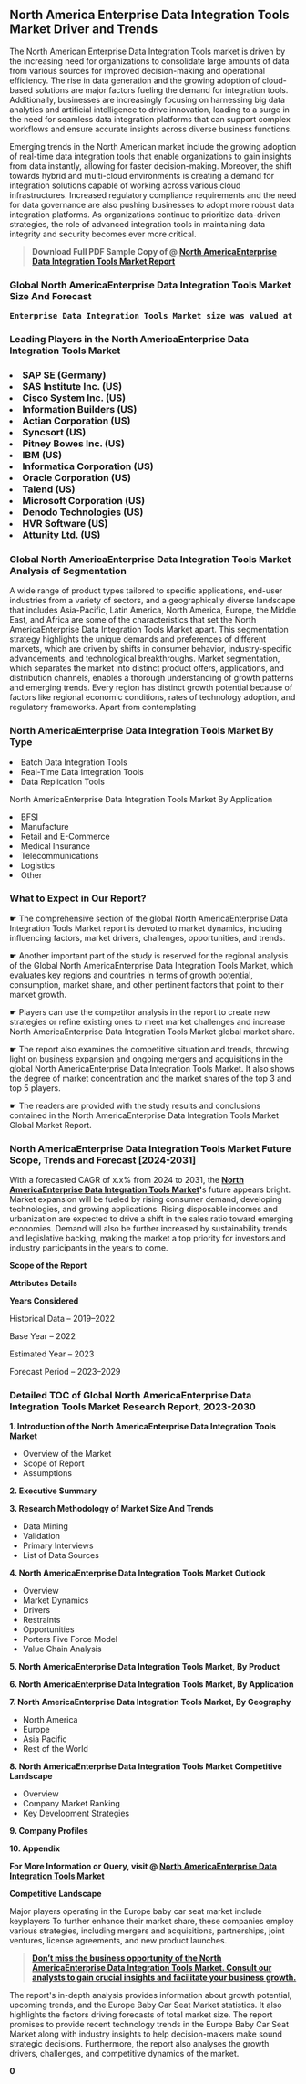 <p> <h2>North America Enterprise Data Integration Tools Market Driver and Trends</h2><p>The North American Enterprise Data Integration Tools market is driven by the increasing need for organizations to consolidate large amounts of data from various sources for improved decision-making and operational efficiency. The rise in data generation and the growing adoption of cloud-based solutions are major factors fueling the demand for integration tools. Additionally, businesses are increasingly focusing on harnessing big data analytics and artificial intelligence to drive innovation, leading to a surge in the need for seamless data integration platforms that can support complex workflows and ensure accurate insights across diverse business functions.</p><p>Emerging trends in the North American market include the growing adoption of real-time data integration tools that enable organizations to gain insights from data instantly, allowing for faster decision-making. Moreover, the shift towards hybrid and multi-cloud environments is creating a demand for integration solutions capable of working across various cloud infrastructures. Increased regulatory compliance requirements and the need for data governance are also pushing businesses to adopt more robust data integration platforms. As organizations continue to prioritize data-driven strategies, the role of advanced integration tools in maintaining data integrity and security becomes ever more critical.</p></p><blockquote id="" class=""><strong>Download Full PDF Sample Copy of @&nbsp;<a href="https://www.verifiedmarketreports.com/download-sample/?rid=597246&utm_source=GitHub-Jan&utm_medium=290" target="_blank">North AmericaEnterprise Data Integration Tools Market Report</a>&nbsp;&nbsp;</strong></blockquote><h3 id="" class=""><strong>Global&nbsp;North AmericaEnterprise Data Integration Tools Market Size And Forecast</strong></h3><pre class="reader-text-block__code-block"><strong>Enterprise Data Integration Tools Market size was valued at USD 9.1 Billion in 2022 and is projected to reach USD 20.9 Billion by 2030, growing at a CAGR of 10.8% from 2024 to 2030.</strong></pre><h3 id="" class="">Leading Players in the&nbsp;North AmericaEnterprise Data Integration Tools Market</h3><h3 class=""></Li><Li>SAP SE (Germany)</Li><Li> SAS Institute Inc. (US)</Li><Li> Cisco System Inc. (US)</Li><Li> Information Builders (US)</Li><Li> Actian Corporation (US)</Li><Li> Syncsort (US)</Li><Li> Pitney Bowes Inc. (US)</Li><Li> IBM (US)</Li><Li> Informatica Corporation (US)</Li><Li> Oracle Corporation (US)</Li><Li> Talend (US)</Li><Li> Microsoft Corporation (US)</Li><Li> Denodo Technologies (US)</Li><Li> HVR Software (US)</Li><Li> Attunity Ltd. (US)</h3><h3 id="" class="">Global&nbsp;North AmericaEnterprise Data Integration Tools Market Analysis of Segmentation</h3><p id="" class="">A wide range of product types tailored to specific applications, end-user industries from a variety of sectors, and a geographically diverse landscape that includes Asia-Pacific, Latin America, North America, Europe, the Middle East, and Africa are some of the characteristics that set the North AmericaEnterprise Data Integration Tools Market apart. This segmentation strategy highlights the unique demands and preferences of different markets, which are driven by shifts in consumer behavior, industry-specific advancements, and technological breakthroughs. Market segmentation, which separates the market into distinct product offers, applications, and distribution channels, enables a thorough understanding of growth patterns and emerging trends. Every region has distinct growth potential because of factors like regional economic conditions, rates of technology adoption, and regulatory frameworks. Apart from contemplating</p><h3 id="" class="">North AmericaEnterprise Data Integration Tools Market&nbsp;By Type</h3><p></Li><Li>Batch Data Integration Tools</Li><Li> Real-Time Data Integration Tools</Li><Li> Data Replication Tools</p><div class="" data-test-id=""><p>North AmericaEnterprise Data Integration Tools Market&nbsp;By Application</p></div><p class=""></Li><Li>BFSI</Li><Li> Manufacture</Li><Li> Retail and E-Commerce</Li><Li> Medical Insurance</Li><Li> Telecommunications</Li><Li> Logistics</Li><Li> Other</p><div class="" data-test-id=""><h3><span class="">What to Expect in Our Report?</span></h3></div><div class="" data-test-id=""><p><span class="">☛ The comprehensive section of the global North AmericaEnterprise Data Integration Tools Market report is devoted to market dynamics, including influencing factors, market drivers, challenges, opportunities, and trends.</span></p></div><div class="" data-test-id=""><p><span class="">☛ Another important part of the study is reserved for the regional analysis of the Global North AmericaEnterprise Data Integration Tools Market, which evaluates key regions and countries in terms of growth potential, consumption, market share, and other pertinent factors that point to their market growth.</span></p></div><div class="" data-test-id=""><p><span class="">☛ Players can use the competitor analysis in the report to create new strategies or refine existing ones to meet market challenges and increase North AmericaEnterprise Data Integration Tools Market global market share.</span></p></div><div class="" data-test-id=""><p><span class="">☛ The report also examines the competitive situation and trends, throwing light on business expansion and ongoing mergers and acquisitions in the global North AmericaEnterprise Data Integration Tools Market. It also shows the degree of market concentration and the market shares of the top 3 and top 5 players.</span></p></div><div class="" data-test-id=""><p><span class="">☛ The readers are provided with the study results and conclusions contained in the North AmericaEnterprise Data Integration Tools Market Global Market Report.</span></p></div><div class="" data-test-id=""><h3><span class="">North AmericaEnterprise Data Integration Tools Market Future Scope, Trends and Forecast [2024-2031]</span></h3></div><div class="" data-test-id=""><p><span class="">With a forecasted CAGR of x.x% from 2024 to 2031, the <strong><a href="https://www.verifiedmarketreports.com/download-sample/?rid=597246&utm_source=GitHub-Jan&utm_medium=290" target="_blank">North AmericaEnterprise Data Integration Tools Market</a>'</strong>s future appears bright. Market expansion will be fueled by rising consumer demand, developing technologies, and growing applications. Rising disposable incomes and urbanization are expected to drive a shift in the sales ratio toward emerging economies. Demand will also be further increased by sustainability trends and legislative backing, making the market a top priority for investors and industry participants in the years to come.</span></p><p id="ember66" class="ember-view reader-text-block__paragraph"><strong>Scope of the Report</strong></p><p id="ember67" class="ember-view reader-text-block__paragraph"><strong>Attributes Details</strong></p><p id="ember68" class="ember-view reader-text-block__paragraph"><strong>Years Considered</strong></p><p id="ember69" class="ember-view reader-text-block__paragraph">Historical Data &ndash; 2019&ndash;2022</p><p id="ember70" class="ember-view reader-text-block__paragraph">Base Year &ndash; 2022</p><p id="ember71" class="ember-view reader-text-block__paragraph">Estimated Year &ndash; 2023</p><p id="ember72" class="ember-view reader-text-block__paragraph">Forecast Period &ndash; 2023&ndash;2029</p></div><h3 id="" class="">Detailed TOC of Global North AmericaEnterprise Data Integration Tools Market Research Report, 2023-2030</h3><p id="" class=""><strong>1. Introduction of the North AmericaEnterprise Data Integration Tools Market</strong></p><ul><li>Overview of the Market</li><li>Scope of Report</li><li>Assumptions</li></ul><p id="" class=""><strong>2. Executive Summary</strong></p><p id="" class=""><strong>3. Research Methodology of Market Size And Trends</strong></p><ul><li>Data Mining</li><li>Validation</li><li>Primary Interviews</li><li>List of Data Sources</li></ul><p id="" class=""><strong>4. North AmericaEnterprise Data Integration Tools Market Outlook</strong></p><ul><li>Overview</li><li>Market Dynamics</li><li>Drivers</li><li>Restraints</li><li>Opportunities</li><li>Porters Five Force Model</li><li>Value Chain Analysis</li></ul><p id="" class=""><strong>5. North AmericaEnterprise Data Integration Tools Market, By Product</strong></p><p id="" class=""><strong>6. North AmericaEnterprise Data Integration Tools Market, By Application</strong></p><p id="" class=""><strong>7. North AmericaEnterprise Data Integration Tools Market, By Geography</strong></p><ul><li>North America</li><li>Europe</li><li>Asia Pacific</li><li>Rest of the World</li></ul><p id="" class=""><strong>8. North AmericaEnterprise Data Integration Tools Market Competitive Landscape</strong></p><ul><li>Overview</li><li>Company Market Ranking</li><li>Key Development Strategies</li></ul><p id="" class=""><strong>9. Company Profiles</strong></p><p id="" class=""><strong>10. Appendix</strong></p><p><strong>For More Information or Query, visit&nbsp;@ <a href="https://www.verifiedmarketreports.com/product/enterprise-data-integration-tools-market/" target="_blank">North AmericaEnterprise Data Integration Tools Market</a></strong></p><p id="ember61" class="ember-view reader-text-block__paragraph"><strong>Competitive Landscape</strong></p><p id="ember62" class="ember-view reader-text-block__paragraph">Major players operating in the Europe baby car seat market include keyplayers To further enhance their market share, these companies employ various strategies, including mergers and acquisitions, partnerships, joint ventures, license agreements, and new product launches.</p><blockquote id="ember63" class="ember-view reader-text-block__blockquote"><strong><a href="https://www.verifiedmarketreports.com/download-sample/?rid=597246&utm_source=GitHub-Jan&utm_medium=290" target="_blank">Don&rsquo;t miss the business opportunity of the North AmericaEnterprise Data Integration Tools Market. Consult our analysts to gain crucial insights and facilitate your business growth.</a></strong></blockquote><p id="ember64" class="ember-view reader-text-block__paragraph">The report's in-depth analysis provides information about growth potential, upcoming trends, and the Europe Baby Car Seat Market statistics. It also highlights the factors driving forecasts of total market size. The report promises to provide recent technology trends in the Europe Baby Car Seat Market along with industry insights to help decision-makers make sound strategic decisions. Furthermore, the report also analyses the growth drivers, challenges, and competitive dynamics of the market.</p><p class="ember-view reader-text-block__paragraph"><strong>0</strong></p>
